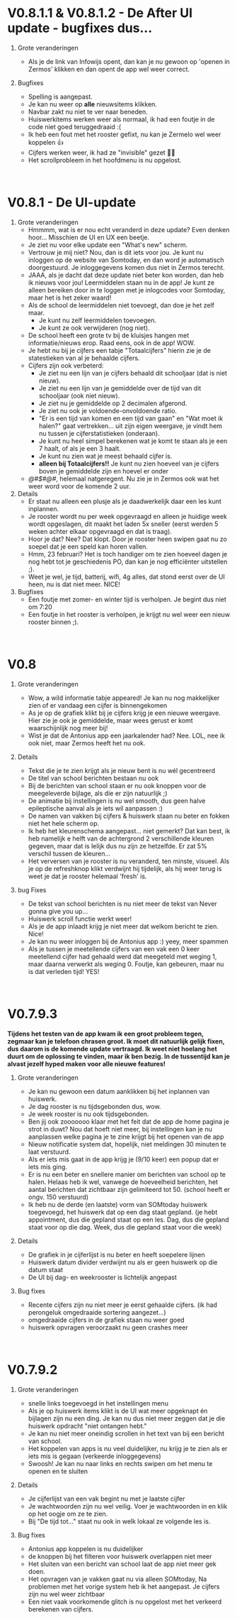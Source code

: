 # V0.8.1.1 & V0.8.1.2 - De After UI update - bugfixes dus...

1. Grote veranderingen
    * Als je de link van Infowijs opent, dan kan je nu gewoon op 'openen in Zermos' klikken en dan opent de app wel weer correct.

2. Bugfixes
    * Spelling is aangepast.
    * Je kan nu weer op **alle** nieuwsitems klikken.
    * Navbar zakt nu niet te ver naar beneden.
    * Huiswerkitems werken weer als normaal, ik had een foutje in de code niet goed teruggedraaid :(
    * Ik heb een fout met het rooster gefixt, nu kan je Zermelo wel weer koppelen 👍 
    * Cijfers werken weer, ik had ze "invisible" gezet 🤦‍♂️ 
    * Het scrollprobleem in het hoofdmenu is nu opgelost.
<br>

# V0.8.1 - De UI-update

1. Grote veranderingen
    * Hmmmm, wat is er nou echt veranderd in deze update? Even denken hoor... Misschien de UI en UX een beetje.
    * Je ziet nu voor elke update een "What's new" scherm.
    * Vertrouw je mij niet? Nou, dan is dit iets voor jou. Je kunt nu inloggen op de website van Somtoday, en dan word je automatisch doorgestuurd. Je inloggegevens komen dus niet in Zermos terecht.
    * JAAA, als je dacht dat deze update niet beter kon worden, dan heb ik nieuws voor jou! Leermiddelen staan nu in de app! Je kunt ze alleen bereiken door in te loggen met je inlogcodes voor Somtoday, maar het is het zeker waard!
    * Als de school de leermiddelen niet toevoegt, dan doe je het zelf maar.
        * Je kunt nu zelf leermiddelen toevoegen.
        * Je kunt ze ook verwijderen (nog niet).
    * De school heeft een grote tv bij de kluisjes hangen met informatie/nieuws erop. Raad eens, ook in de app! WOW.
    * Je hebt nu bij je cijfers een tabje "Totaalcijfers" hierin zie je de statestieken van al je behaalde cijfers.
    * Cijfers zijn ook verbeterd:
        * Je ziet nu een lijn van je cijfers behaald dit schooljaar (dat is niet nieuw).
        * Je ziet nu een lijn van je gemiddelde over de tijd van dit schooljaar (ook niet nieuw).
        * Je ziet nu je gemiddelde op 2 decimalen afgerond.
        * Je ziet nu ook je voldoende-onvoldoende ratio.
        * "Er is een tijd van komen en een tijd van gaan" en "Wat moet ik halen?" gaat vertrekken... uit zijn eigen weergave, je vindt hem nu tussen je cijferstatistieken (onderaan).
        * Je kunt nu heel simpel berekenen wat je komt te staan als je een 7 haalt, of als je een 3 haalt.
        * Je kunt nu zien wat je meest behaald cijfer is.
        * **alleen bij Totaalcijfers!!** Je kunt nu zien hoeveel van je cijfers boven je gemiddelde zijn en hoevel er onder
    * *@#$#@#*, helemaal natgeregent. Nu zie je in Zermos ook wat het weer word voor de komende 2 uur.
2. Details
    * Er staat nu alleen een plusje als je daadwerkelijk daar een les kunt inplannen.
    * Je rooster wordt nu per week opgevraagd en alleen je huidige week wordt opgeslagen, dit maakt het laden 5x sneller (eerst werden 5 weken achter elkaar opgevraagd en dat is traag).
    * Hoor je dat? Nee? Dat klopt. Door je rooster heen swipen gaat nu zo soepel dat je een speld kan horen vallen.
    * Hmm, 23 februari? Het is toch handiger om te zien hoeveel dagen je nog hebt tot je geschiedenis PO, dan kan je nog efficiënter uitstellen ;).
    * Weet je wel, je tijd, batterij, wifi, 4g alles, dat stond eerst over de UI heen, nu is dat niet meer. NICE!
3. Bugfixes
    * Een foutje met zomer- en winter tijd is verholpen. Je begint dus niet om 7:20
    * Een foutje in het rooster is verholpen, je krijgt nu wel weer een nieuw rooster binnen ;).
<br>

# V0.8
1. Grote veranderingen
    * Wow, a wild informatie tabje appeared! Je kan nu nog makkelijker zien of er vandaag een cijfer is binnengekomen
    * As je op de grafiek klikt bij je cijfers krijg je een nieuwe weergave. Hier zie je ook je gemiddelde, maar wees gerust er komt waarschijnlijk nog meer bij!
    * Wist je dat de Antonius app een jaarkalender had? Nee. LOL, nee ik ook niet, maar Zermos heeft het nu ook.

2.  Details
    * Tekst die je te zien krijgt als je nieuw bent is nu wél gecentreerd
    * De titel van school berichten bestaan nu ook
    * Bij de berichten van school staan er nu ook knoppen voor de meegeleverde bijlage, als die er zijn natuurlijk ;)
    * De animatie bij instellingen is nu wel smooth, dus geen halve epileptische aanval als je iets wil aanpassen :)
    * De namen van vakken bij cijfers & huiswerk staan nu beter en fokken niet het hele scherm op.
    * Ik heb het kleurenschema aangepast... niet gemerkt? Dat kan best, ik heb namelijk e helft van de achtergrond 2 verschillende kleuren gegeven, maar dat is lelijk dus nu zijn ze hetzelfde. Er zat 5% verschil tussen de kleuren...
    * Het verversen van je rooster is nu veranderd, ten minste, visueel. Als je op de refreshknop klikt verdwijnt hij tijdelijk, als hij weer terug is weet je dat je rooster helemaal 'fresh' is.

3. bug Fixes
    * De tekst van school berichten is nu niet meer de tekst van Never gonna give you up...
    * Huiswerk scroll functie werkt weer!
    * Als je de app inlaadt krijg je niet meer dat welkom bericht te zien. Nice!
    * Je kan nu weer inloggen bij de Antonius app :) yeey, meer spammen
    * Als je tussen je meetellende cijfers van een vak een 0 keer meetellend cijfer had gehaald werd dat meegeteld met weging 1, maar daarna verwerkt als weging 0. Foutje, kan gebeuren, maar nu is dat verleden tijd! YES!
<br>

# V0.7.9.3
**Tijdens het testen van de app kwam ik een groot probleem tegen, zegmaar kan je telefoon chrasen groot. Ik moet dit natuurlijk gelijk fixen, dus daarom is de komende update vertraagd. Ik weet niet hoelang het duurt om de oplossing te vinden, maar ik ben bezig. In de tussentijd kan je alvast jezelf hyped maken voor alle nieuwe features!**

1. Grote veranderingen
    * Je kan nu gewoon een datum aanklikken bij het inplannen van huiswerk.
    * Je dag rooster is nu tijdsgebonden dus, wow.
    * Je week rooster is nu ook tijdsgebonden.
    * Ben jij ook zooooooo klaar met het feit dat de app de home pagina je strot in duwt? Nou dat hoeft niet meer, bij instellingen kan je nu aanplassen welke pagina je te zine krijgt bij het openen van de app
    * Nieuw notificatie system dat, hopelijk, niet meldingen 30 minuten te laat verstuurd.
    * Als er iets mis gaat in de app krijg je (9/10 keer) een popup dat er iets mis ging.
    * Er is nu een beter en snellere manier om berichten van school op te halen. Helaas heb ik wel, vanwege de hoeveelheid berichten, het aantal berichten dat zichtbaar zijn gelimiteerd tot 50. (school heeft er ongv. 150 verstuurd)
    * Ik heb nu de derde (en laatste) vorm van SOMtoday huiswerk toegevoegd, het huiswerk dat op een dag staat gepland. (je hebt appointment, dus die gepland staat op een les. Dag, dus die gepland staat voor op die dag. Week, dus die gepland staat voor die week)

2.  Details
    * De grafiek in je cijferlijst is nu beter en heeft soepelere lijnen
    * Huiswerk datum divider verdwijnt nu als er geen huiswerk op die datum staat
    * De UI bij dag- en weekrooster is lichtelijk angepast

3. Bug fixes
    * Recente cijfers zijn nu niet meer je eerst gehaalde cijfers. (ik had perongeluk omgedraaide sortering aangezet...)
    * omgedraaide cijfers in de grafiek staan nu weer goed
    * huiswerk opvragen veroorzaakt nu geen crashes meer
<br>

# V0.7.9.2
1. Grote veranderingen
    * snelle links toegevoegd in het instellingen menu
    * Als je op huiswerk items klikt is de UI wat meer opgeknapt én bijlagen zijn nu een ding. Je kan nu dus niet meer zeggen dat je die huiswerk opdracht "niet ontangen hebt."
    * Je kan nu niet meer oneindig scrollen in het text van bij een bericht van school.
    * Het koppelen van apps is nu veel duidelijker, nu krijg je te zien als er iets mis is gegaan (verkeerde inloggegevens)
    * Swoosh! Je kan nu naar links en rechts swipen om het menu te openen en te sluiten

2.  Details
    *  Je cijferlijst van een vak begint nu met je laatste cijfer
    * Je wachtwoorden zijn nu wel veilig. Voer je wachtwoorden in en klik op het oogje om ze te zien.
    * Bij "De tijd tot..." staat nu ook in welk lokaal ze volgende les is.

3. Bug fixes
    * Antonius app koppelen is nu duidelijker
    * de knoppen bij het filteren voor huiswerk overlappen niet meer
    * Het sluiten van een bericht van school laat de app niet meer gek doen.
    * Het opvragen van je vakken gaat nu via alleen SOMtoday, Na problemen met het vorige system heb ik het aangepast. Je cijfers zijn nu wel weer zichtbaar
    * Een niet vaak voorkomende glitch is nu opgelost met het verkeerd berekenen van cijfers.
